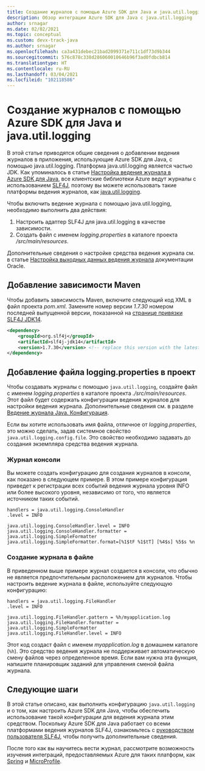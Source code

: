 ```yaml
---
title: Создание журналов с помощью Azure SDK для Java и java.util.logging
description: Обзор интеграции Azure SDK для Java с java.util.logging
author: srnagar
ms.date: 02/02/2021
ms.topic: conceptual
ms.custom: devx-track-java
ms.author: srnagar
ms.openlocfilehash: ca3a431debec21bad2099371e711c1df73d9b344
ms.sourcegitcommit: 576c878c338d286060010646b96f3ad0fdbcb814
ms.translationtype: HT
ms.contentlocale: ru-RU
ms.lasthandoff: 03/04/2021
ms.locfileid: "102118586"
---
```

# <a name="log-with-the-azure-sdk-for-java-and-javautillogging"></a>Создание журналов с помощью Azure SDK для Java и java.util.logging

В этой статье приводятся общие сведения о добавлении ведения журналов в приложения, использующие Azure SDK для Java, с помощью java.util.logging. Платформа java.util.logging является частью JDK. Как упоминалось в статье [Настройка ведения журнала в Azure SDK для Java](logging-overview.md), все клиентские библиотеки Azure ведут журналы с использованием [SLF4J](http://www.slf4j.org/), поэтому вы можете использовать такие платформы ведения журналов, как [java.util.logging](https://docs.oracle.com/javase/8/docs/api/java/util/logging/Logger.html).

Чтобы включить ведение журнала с помощью java.util.logging, необходимо выполнить два действия:

1. Настроить адаптер SLF4J для java.util.logging в качестве зависимости.
2. Создать файл с именем *logging.properties* в каталоге проекта */src/main/resources*.

Дополнительные сведения о настройке средства ведения журнала см. в статье [Настройка выходных данных ведения журнала](https://docs.oracle.com/cd/E23549_01/doc.1111/e14568/handler.htm) документации Oracle.

## <a name="add-the-maven-dependency"></a>Добавление зависимости Maven

Чтобы добавить зависимость Maven, включите следующий код XML в файл проекта *pom.xml*. Замените номер версии *1.7.30* номером последней выпущенной версии, показанной на [странице привязки SLF4J JDK14](https://mvnrepository.com/artifact/org.slf4j/slf4j-jdk14).

```xml
<dependency>
    <groupId>org.slf4j</groupId>
    <artifactId>slf4j-jdk14</artifactId>
    <version>1.7.30</version> <!-- replace this version with the latest available version on Maven central -->
</dependency>
```

## <a name="add-loggingproperties-to-your-project"></a>Добавление файла logging.properties в проект

Чтобы создавать журналы с помощью `java.util.logging`, создайте файл с именем *logging.properties* в каталоге проекта *./src/main/resources*. Этот файл будет содержать конфигурации ведения журналов для настройки ведения журнала. Дополнительные сведения см. в разделе [Ведение журнала Java. Конфигурация](http://tutorials.jenkov.com/java-logging/configuration.html).

Если вы хотите использовать имя файла, отличное от *logging.properties*, это можно сделать, задав системное свойство `java.util.logging.config.file`. Это свойство необходимо задавать до создания экземпляра средства ведения журнала.

### <a name="console-logging"></a>Журнал консоли

Вы можете создать конфигурацию для создания журналов в консоли, как показано в следующем примере. В этом примере конфигурация приведет к регистрации всех событий ведения журнала уровня INFO или более высокого уровня, независимо от того, что является источником таких событий.

```properties
handlers = java.util.logging.ConsoleHandler
.level = INFO

java.util.logging.ConsoleHandler.level = INFO
java.util.logging.ConsoleHandler.formatter = java.util.logging.SimpleFormatter
java.util.logging.SimpleFormatter.format=[%1$tF %1$tT] [%4$s] %5$s %n
```

### <a name="log-to-a-file"></a>Создание журнала в файле

В приведенном выше примере журнал создается в консоли, что обычно не является предпочтительным расположением для журналов. Чтобы настроить ведение журнала в файле, используйте следующую конфигурацию:

```properties
handlers = java.util.logging.FileHandler
.level = INFO

java.util.logging.FileHandler.pattern = %h/myapplication.log
java.util.logging.FileHandler.formatter = java.util.logging.SimpleFormatter
java.util.logging.FileHandler.level = INFO
```

Этот код создаст файл с именем *myapplication.log* в домашнем каталоге (`%h`). Это средство ведения журнала не поддерживает автоматическую смену файлов через определенное время. Если вам нужна эта функция, напишите планировщик заданий для управления сменой файла журнала.

## <a name="next-steps"></a>Следующие шаги

В этой статье описано, как выполнить конфигурацию `java.util.logging` и о том, как настроить Azure SDK для Java, чтобы обеспечить использование такой конфигурации для ведения журнала этим средством. Поскольку Azure SDK для Java работает со всеми платформами ведения журналов SLF4J, ознакомьтесь с [руководством пользователя SLF4J](http://www.slf4j.org/manual.html), чтобы получить дополнительные сведения.

После того как вы научитесь вести журнал, рассмотрите возможность изучения интеграций, предоставляемых Azure для таких платформ, как [Spring](../spring-framework/spring-boot-starters-for-azure.md) и [MicroProfile](../eclipse-microprofile/index.yml).